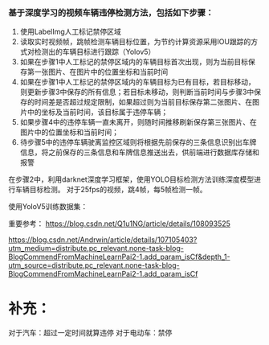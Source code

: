 ### 基于深度学习的视频车辆违停检测方法，包括如下步骤：

1.	使用LabelImg人工标记禁停区域
2.	读取实时视频帧，跳帧检测车辆目标位置，为节约计算资源采用IOU跟踪的方式对检测出的车辆目标进行跟踪（Yolov5）
3.	如果在步骤1中人工标记的禁停区域内的车辆目标首次出现，则为当前目标保存第一张图片、在图片中的位置坐标和当前时间
4.	如果在步骤1中人工标记的禁停区域内的车辆目标为已有目标，若目标移动，则更新步骤3中保存的所有信息；若目标未移动，则判断当前时间与步骤3中保存的时间差是否超过规定限制，如果超过则为当前目标保存第二张图片、在图片中的坐标及当前时间，该目标属于违停车辆；
5.	如果步骤4中的违停车辆一直未离开，则随时间推移刷新保存第三张图片、在图片中的位置坐标和当前时间；
6.	待步骤5中的违停车辆驶离监控区域则将根据先前保存的三条信息识别出车牌信息，将之前保存的三条信息和车牌信息推送出去，供前端进行数据库存储和报警

在步骤2中，利用darknet深度学习框架，使用YOLO目标检测方法训练深度模型进行车辆目标检测。
对于25fps的视频，跳4帧，每5帧检测一帧。

使用YoloV5训练数据集：

重要参考：
https://blog.csdn.net/Q1u1NG/article/details/108093525

https://blog.csdn.net/Andrwin/article/details/107105403?utm_medium=distribute.pc_relevant.none-task-blog-BlogCommendFromMachineLearnPai2-1.add_param_isCf&depth_1-utm_source=distribute.pc_relevant.none-task-blog-BlogCommendFromMachineLearnPai2-1.add_param_isCf
# 补充：
对于汽车：超过一定时间就算违停
对于电动车：禁停

